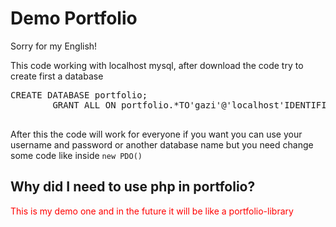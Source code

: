 <h1>Demo Portfolio</h1>
<p>Sorry for my English!</p>
<p>This code working with localhost mysql, after download the code try to create first a database<br>
  <cod><pre>CREATE DATABASE portfolio;
        GRANT ALL ON portfolio.*TO'gazi'@'localhost'IDENTIFIED BY 'presheva123';
  </pre></code>
  After this the code will work for everyone if you want you can use your username and password or another database name but you need change some code like inside <code>new PDO()</code>
</p>

<h2>Why did I need to use php in portfolio?</h2>
<p style = "color:red;">This is my demo one and in the future it will be like a portfolio-library</p>





<p></p>
